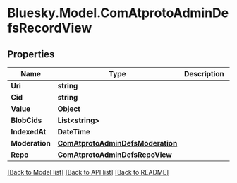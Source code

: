 # Bluesky.Model.ComAtprotoAdminDefsRecordView

## Properties

Name | Type | Description | Notes
------------ | ------------- | ------------- | -------------
**Uri** | **string** |  | 
**Cid** | **string** |  | 
**Value** | **Object** |  | 
**BlobCids** | **List&lt;string&gt;** |  | 
**IndexedAt** | **DateTime** |  | 
**Moderation** | [**ComAtprotoAdminDefsModeration**](ComAtprotoAdminDefsModeration.md) |  | 
**Repo** | [**ComAtprotoAdminDefsRepoView**](ComAtprotoAdminDefsRepoView.md) |  | 

[[Back to Model list]](../README.md#documentation-for-models) [[Back to API list]](../README.md#documentation-for-api-endpoints) [[Back to README]](../README.md)

